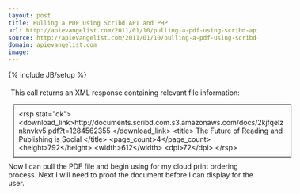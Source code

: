 ```yaml
---
layout: post
title: Pulling a PDF Using Scribd API and PHP
url: http://apievangelist.com/2011/01/10/pulling-a-pdf-using-scribd-api/
source: http://apievangelist.com/2011/01/10/pulling-a-pdf-using-scribd-api/
domain: apievangelist.com
image: 
---
```

{% include JB/setup %}<p>
<div style="padding: 5px;">This call returns an XML response containing relevant file information:</div>
<div style="border: 1px solid #000; width: 540px; padding: 10px; margin: 10px; text-align: left;">&lt;rsp stat="ok"&gt;
&lt;download_link&gt;http://documents.scribd.com.s3.amazonaws.com/docs/2kjfqelznknvkv5.pdf?t=1284562355
&lt;/download_link&gt;
&lt;title&gt;
The Future of Reading and Publishing is Social
&lt;/title&gt;
&lt;page_count&gt;4&lt;/page_count&gt;
&lt;height&gt;792&lt;/height&gt;
&lt;width&gt;612&lt;/width&gt;
&lt;dpi&gt;72&lt;/dpi&gt;
&lt;/rsp&gt;</div>
Now I can pull the PDF file and begin using for my cloud print ordering process. Next I will need to proof the document before I can display for the user.</p>
